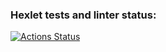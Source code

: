 ### Hexlet tests and linter status:
[![Actions Status](https://github.com/wq4rsz/frontend-project-46/workflows/hexlet-check/badge.svg)](https://github.com/wq4rsz/frontend-project-46/actions)